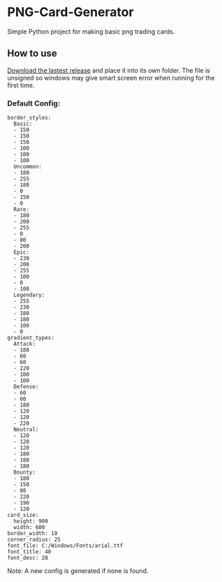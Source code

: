 # PNG-Card-Generator
Simple Python project for making basic png trading cards.

## How to use
[Download the lastest release](https://github.com/Glitched-Reality/PNG-Card-Generator/releases/latest) and place it into its own folder. The file is unsigned so windows may give smart screen error when running for the first time.

### Default Config:
```
border_styles:
  Basic:
  - 150
  - 150
  - 150
  - 100
  - 100
  - 100
  Uncommon:
  - 180
  - 255
  - 180
  - 0
  - 150
  - 0
  Rare:
  - 180
  - 200
  - 255
  - 0
  - 80
  - 200
  Epic:
  - 230
  - 200
  - 255
  - 100
  - 0
  - 100
  Legendary:
  - 255
  - 230
  - 180
  - 180
  - 100
  - 0
gradient_types:
  Attack:
  - 180
  - 60
  - 60
  - 220
  - 100
  - 100
  Defense:
  - 60
  - 60
  - 180
  - 120
  - 120
  - 220
  Neutral:
  - 120
  - 120
  - 120
  - 180
  - 180
  - 180
  Bounty:
  - 180
  - 150
  - 80
  - 220
  - 190
  - 120
card_size:
  height: 900
  width: 600
border_width: 10
corner_radius: 25
font_file: C:/Windows/Fonts/arial.ttf
font_title: 40
font_desc: 28
```
Note: A new config is generated if none is found.
